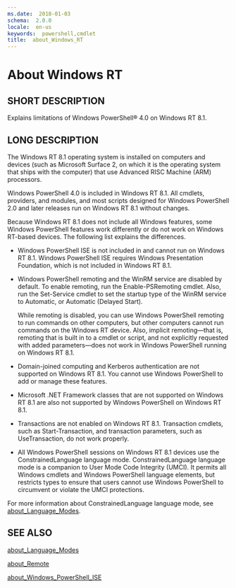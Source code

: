 ```yaml
---
ms.date:  2018-01-03
schema:  2.0.0
locale:  en-us
keywords:  powershell,cmdlet
title:  about_Windows_RT
---
```


# About Windows RT

## SHORT DESCRIPTION

Explains limitations of  Windows PowerShell® 4.0 on Windows RT 8.1.

## LONG DESCRIPTION

The Windows RT 8.1 operating system is installed on computers and devices
(such as Microsoft Surface 2, on which it is the operating system that ships
with the computer) that use Advanced RISC Machine (ARM) processors.

Windows PowerShell 4.0 is included in Windows RT 8.1. All cmdlets, providers,
and modules, and most scripts designed for Windows PowerShell 2.0 and later
releases run on Windows RT 8.1 without changes.

Because Windows RT 8.1 does not include all Windows features, some Windows
PowerShell features work differently or do not work on Windows RT-based
devices. The following list explains the differences.

- Windows PowerShell ISE is not included in and cannot run on Windows RT 8.1.
  Windows PowerShell ISE requires Windows Presentation Foundation, which is not
  included in Windows RT 8.1.

- Windows PowerShell remoting and the WinRM service are disabled by default.
  To enable remoting, run the Enable-PSRemoting cmdlet. Also, run the
  Set-Service cmdlet to set the startup type of the WinRM service to Automatic,
  or Automatic (Delayed Start).

  While remoting is disabled, you can use Windows PowerShell remoting to run
  commands on other computers, but other computers cannot run commands on the
  Windows RT device. Also, implicit remoting—that is, remoting that is built in
  to a cmdlet or script, and not explicitly requested with added parameters—does
  not work in Windows PowerShell running on Windows RT 8.1.

- Domain-joined computing and Kerberos authentication are not supported on
  Windows RT 8.1. You cannot use Windows PowerShell to add or manage these
  features.

- Microsoft .NET Framework classes that are not supported on Windows RT 8.1
  are also not supported by Windows PowerShell on Windows RT 8.1.

- Transactions are not enabled on Windows RT 8.1. Transaction cmdlets, such
  as Start-Transaction, and transaction parameters, such as UseTransaction, do
  not work properly.

- All Windows PowerShell sessions on Windows RT 8.1 devices use the
  ConstrainedLanguage language mode. ConstrainedLanguage language mode is a
  companion to User Mode Code Integrity (UMCI). It permits all Windows cmdlets
  and Windows PowerShell language elements, but restricts types to ensure that
  users cannot use Windows PowerShell to circumvent or violate the UMCI
  protections.

For more information about ConstrainedLanguage language mode, see
[about_Language_Modes](about_Language_Modes.md).

## SEE ALSO

[about_Language_Modes](about_Language_Modes.md)

[about_Remote](about_Remote.md)

[about_Windows_PowerShell_ISE](about_Windows_PowerShell_ISE.md)
